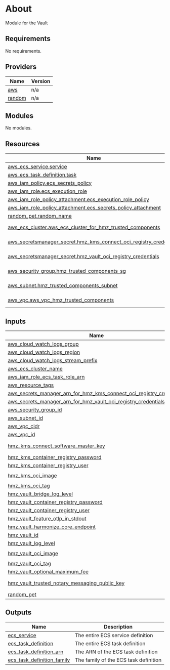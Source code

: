 <!-- BEGIN_TF_DOCS -->
# About

Module for the Vault

## Requirements

No requirements.

## Providers

| Name | Version |
|------|---------|
| <a name="provider_aws"></a> [aws](#provider\_aws) | n/a |
| <a name="provider_random"></a> [random](#provider\_random) | n/a |

## Modules

No modules.

## Resources

| Name | Type |
|------|------|
| [aws_ecs_service.service](https://registry.terraform.io/providers/hashicorp/aws/latest/docs/resources/ecs_service) | resource |
| [aws_ecs_task_definition.task](https://registry.terraform.io/providers/hashicorp/aws/latest/docs/resources/ecs_task_definition) | resource |
| [aws_iam_policy.ecs_secrets_policy](https://registry.terraform.io/providers/hashicorp/aws/latest/docs/resources/iam_policy) | resource |
| [aws_iam_role.ecs_execution_role](https://registry.terraform.io/providers/hashicorp/aws/latest/docs/resources/iam_role) | resource |
| [aws_iam_role_policy_attachment.ecs_execution_role_policy](https://registry.terraform.io/providers/hashicorp/aws/latest/docs/resources/iam_role_policy_attachment) | resource |
| [aws_iam_role_policy_attachment.ecs_secrets_policy_attachment](https://registry.terraform.io/providers/hashicorp/aws/latest/docs/resources/iam_role_policy_attachment) | resource |
| [random_pet.random_name](https://registry.terraform.io/providers/hashicorp/random/latest/docs/resources/pet) | resource |
| [aws_ecs_cluster.aws_ecs_cluster_for_hmz_trusted_components](https://registry.terraform.io/providers/hashicorp/aws/latest/docs/data-sources/ecs_cluster) | data source |
| [aws_secretsmanager_secret.hmz_kms_connect_oci_registry_credentials](https://registry.terraform.io/providers/hashicorp/aws/latest/docs/data-sources/secretsmanager_secret) | data source |
| [aws_secretsmanager_secret.hmz_vault_oci_registry_credentials](https://registry.terraform.io/providers/hashicorp/aws/latest/docs/data-sources/secretsmanager_secret) | data source |
| [aws_security_group.hmz_trusted_components_sg](https://registry.terraform.io/providers/hashicorp/aws/latest/docs/data-sources/security_group) | data source |
| [aws_subnet.hmz_trusted_components_subnet](https://registry.terraform.io/providers/hashicorp/aws/latest/docs/data-sources/subnet) | data source |
| [aws_vpc.aws_vpc_hmz_trusted_components](https://registry.terraform.io/providers/hashicorp/aws/latest/docs/data-sources/vpc) | data source |

## Inputs

| Name | Description | Type | Default | Required |
|------|-------------|------|---------|:--------:|
| <a name="input_aws_cloud_watch_logs_group"></a> [aws\_cloud\_watch\_logs\_group](#input\_aws\_cloud\_watch\_logs\_group) | AWS CloudWatch Logs Group | `string` | `""` | no |
| <a name="input_aws_cloud_watch_logs_region"></a> [aws\_cloud\_watch\_logs\_region](#input\_aws\_cloud\_watch\_logs\_region) | AWS CloudWatch Logs Region | `string` | `""` | no |
| <a name="input_aws_cloud_watch_logs_stream_prefix"></a> [aws\_cloud\_watch\_logs\_stream\_prefix](#input\_aws\_cloud\_watch\_logs\_stream\_prefix) | AWS CloudWatch Logs Stream Prefix | `string` | `"hmz-trusted-components"` | no |
| <a name="input_aws_ecs_cluster_name"></a> [aws\_ecs\_cluster\_name](#input\_aws\_ecs\_cluster\_name) | AWS ECS Cluster Name | `string` | n/a | yes |
| <a name="input_aws_iam_role_ecs_task_role_arn"></a> [aws\_iam\_role\_ecs\_task\_role\_arn](#input\_aws\_iam\_role\_ecs\_task\_role\_arn) | AWS IAM Role ARN for ECS Task | `string` | n/a | yes |
| <a name="input_aws_resource_tags"></a> [aws\_resource\_tags](#input\_aws\_resource\_tags) | A map of labels to be applied to the resource. | `map(string)` | `{}` | no |
| <a name="input_aws_secrets_manager_arn_for_hmz_kms_connect_oci_registry_credentials"></a> [aws\_secrets\_manager\_arn\_for\_hmz\_kms\_connect\_oci\_registry\_credentials](#input\_aws\_secrets\_manager\_arn\_for\_hmz\_kms\_connect\_oci\_registry\_credentials) | AWS Secrets Manager Secret ARN for HMZ KMS Connect OCI registry credentials | `string` | `""` | no |
| <a name="input_aws_secrets_manager_arn_for_hmz_vault_oci_registry_credentials"></a> [aws\_secrets\_manager\_arn\_for\_hmz\_vault\_oci\_registry\_credentials](#input\_aws\_secrets\_manager\_arn\_for\_hmz\_vault\_oci\_registry\_credentials) | AWS Secrets Manager Secret ARN for HMZ Vault OCI registry credentials | `string` | `""` | no |
| <a name="input_aws_security_group_id"></a> [aws\_security\_group\_id](#input\_aws\_security\_group\_id) | AWS Security Group ID | `string` | n/a | yes |
| <a name="input_aws_subnet_id"></a> [aws\_subnet\_id](#input\_aws\_subnet\_id) | AWS Subnet ID | `string` | n/a | yes |
| <a name="input_aws_vpc_cidr"></a> [aws\_vpc\_cidr](#input\_aws\_vpc\_cidr) | AWS VPC CIDR block for Security Group HMZ Vault Anti-Rewind file | `string` | n/a | yes |
| <a name="input_aws_vpc_id"></a> [aws\_vpc\_id](#input\_aws\_vpc\_id) | AWS VPC ID for Security Group HMZ Vault Anti-Rewind file | `string` | n/a | yes |
| <a name="input_hmz_kms_connect_software_master_key"></a> [hmz\_kms\_connect\_software\_master\_key](#input\_hmz\_kms\_connect\_software\_master\_key) | Software KMS Master Key. (Environment Variable HMZ\_KMS\_CONNECT\_SOFTWARE\_MASTER\_KEY, e.g. HMZ\_KMS\_CONNECT\_SOFTWARE\_MASTER\_KEY='79acc37afb7b2e0da4afb3a350ce49b73a24555431b0211dbf0bf93886c0fbff') | `string` | n/a | yes |
| <a name="input_hmz_kms_container_registry_password"></a> [hmz\_kms\_container\_registry\_password](#input\_hmz\_kms\_container\_registry\_password) | KMS Container Registry Password | `string` | n/a | yes |
| <a name="input_hmz_kms_container_registry_user"></a> [hmz\_kms\_container\_registry\_user](#input\_hmz\_kms\_container\_registry\_user) | KMS Container Registry User | `string` | n/a | yes |
| <a name="input_hmz_kms_oci_image"></a> [hmz\_kms\_oci\_image](#input\_hmz\_kms\_oci\_image) | KMS Connect OCI Image | `string` | `"metaco.azurecr.io/harmonize/kms-soft"` | no |
| <a name="input_hmz_kms_oci_tag"></a> [hmz\_kms\_oci\_tag](#input\_hmz\_kms\_oci\_tag) | KMS Connect OCI Tag | `string` | n/a | yes |
| <a name="input_hmz_vault_bridge_log_level"></a> [hmz\_vault\_bridge\_log\_level](#input\_hmz\_vault\_bridge\_log\_level) | HMZ Vault Environment Variable VAULT\_BRIDGE\_LOGLEVEL | `number` | `6` | no |
| <a name="input_hmz_vault_container_registry_password"></a> [hmz\_vault\_container\_registry\_password](#input\_hmz\_vault\_container\_registry\_password) | HMZ Vault Container Registry Password | `string` | n/a | yes |
| <a name="input_hmz_vault_container_registry_user"></a> [hmz\_vault\_container\_registry\_user](#input\_hmz\_vault\_container\_registry\_user) | HMZ Vault Container Registry User | `string` | n/a | yes |
| <a name="input_hmz_vault_feature_otlp_in_stdout"></a> [hmz\_vault\_feature\_otlp\_in\_stdout](#input\_hmz\_vault\_feature\_otlp\_in\_stdout) | HMZ Vault Environment Variable HMZ\_FEATURE\_OTLP\_IN\_STDOUT (Display logs in JSON format) | `bool` | `false` | no |
| <a name="input_hmz_vault_harmonize_core_endpoint"></a> [hmz\_vault\_harmonize\_core\_endpoint](#input\_hmz\_vault\_harmonize\_core\_endpoint) | HMZ Vault Environment Variable HARMONIZE\_CORE\_ENDPOINT (Vault Core Endpoint) | `string` | n/a | yes |
| <a name="input_hmz_vault_id"></a> [hmz\_vault\_id](#input\_hmz\_vault\_id) | UUID of the Vault (Environment Variable VAULT\_ID). | `string` | n/a | yes |
| <a name="input_hmz_vault_log_level"></a> [hmz\_vault\_log\_level](#input\_hmz\_vault\_log\_level) | HMZ Vault Environment Variable VAULT\_LOGLEVEL | `number` | `6` | no |
| <a name="input_hmz_vault_oci_image"></a> [hmz\_vault\_oci\_image](#input\_hmz\_vault\_oci\_image) | HMZ Vault Connect OCI Image | `string` | `"metaco.azurecr.io/harmonize/vault-releases"` | no |
| <a name="input_hmz_vault_oci_tag"></a> [hmz\_vault\_oci\_tag](#input\_hmz\_vault\_oci\_tag) | HMZ Vault Connect OCI Tag | `string` | n/a | yes |
| <a name="input_hmz_vault_optional_maximum_fee"></a> [hmz\_vault\_optional\_maximum\_fee](#input\_hmz\_vault\_optional\_maximum\_fee) | HMZ Vault Environment Variable HMZ\_OPTIONAL\_MAXIMUM\_FEE | `bool` | `false` | no |
| <a name="input_hmz_vault_trusted_notary_messaging_public_key"></a> [hmz\_vault\_trusted\_notary\_messaging\_public\_key](#input\_hmz\_vault\_trusted\_notary\_messaging\_public\_key) | System (Vault) public key, which is listed as part of the first system event confirming the genesis execution (Environment Variable HMZ\_VAULT\_TRUSTED\_NOTARY\_MESSAGING\_PUBLIC\_KEY, without the 'pem:' at the beginning). | `string` | `""` | no |
| <a name="input_random_pet"></a> [random\_pet](#input\_random\_pet) | Random Pet | `string` | `""` | no |

## Outputs

| Name | Description |
|------|-------------|
| <a name="output_ecs_service"></a> [ecs\_service](#output\_ecs\_service) | The entire ECS service definition |
| <a name="output_ecs_task_definition"></a> [ecs\_task\_definition](#output\_ecs\_task\_definition) | The entire ECS task definition |
| <a name="output_ecs_task_definition_arn"></a> [ecs\_task\_definition\_arn](#output\_ecs\_task\_definition\_arn) | The ARN of the ECS task definition |
| <a name="output_ecs_task_definition_family"></a> [ecs\_task\_definition\_family](#output\_ecs\_task\_definition\_family) | The family of the ECS task definition |
<!-- END_TF_DOCS -->